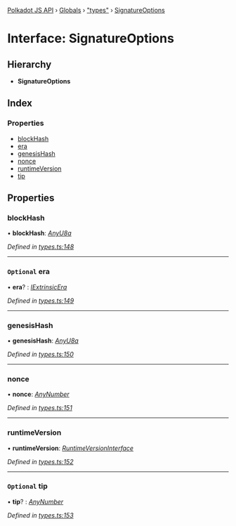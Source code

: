 [Polkadot JS API](../README.md) › [Globals](../globals.md) › ["types"](../modules/_types_.md) › [SignatureOptions](_types_.signatureoptions.md)

# Interface: SignatureOptions

## Hierarchy

* **SignatureOptions**

## Index

### Properties

* [blockHash](_types_.signatureoptions.md#blockhash)
* [era](_types_.signatureoptions.md#optional-era)
* [genesisHash](_types_.signatureoptions.md#genesishash)
* [nonce](_types_.signatureoptions.md#nonce)
* [runtimeVersion](_types_.signatureoptions.md#runtimeversion)
* [tip](_types_.signatureoptions.md#optional-tip)

## Properties

###  blockHash

• **blockHash**: *[AnyU8a](../modules/_types_.md#anyu8a)*

*Defined in [types.ts:148](https://github.com/polkadot-js/api/blob/479c742471/packages/types/src/types.ts#L148)*

___

### `Optional` era

• **era**? : *[IExtrinsicEra](_types_.iextrinsicera.md)*

*Defined in [types.ts:149](https://github.com/polkadot-js/api/blob/479c742471/packages/types/src/types.ts#L149)*

___

###  genesisHash

• **genesisHash**: *[AnyU8a](../modules/_types_.md#anyu8a)*

*Defined in [types.ts:150](https://github.com/polkadot-js/api/blob/479c742471/packages/types/src/types.ts#L150)*

___

###  nonce

• **nonce**: *[AnyNumber](../modules/_types_.md#anynumber)*

*Defined in [types.ts:151](https://github.com/polkadot-js/api/blob/479c742471/packages/types/src/types.ts#L151)*

___

###  runtimeVersion

• **runtimeVersion**: *[RuntimeVersionInterface](_types_.runtimeversioninterface.md)*

*Defined in [types.ts:152](https://github.com/polkadot-js/api/blob/479c742471/packages/types/src/types.ts#L152)*

___

### `Optional` tip

• **tip**? : *[AnyNumber](../modules/_types_.md#anynumber)*

*Defined in [types.ts:153](https://github.com/polkadot-js/api/blob/479c742471/packages/types/src/types.ts#L153)*
